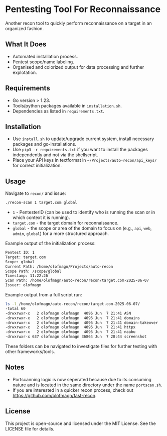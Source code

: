 # Pentesting Tool For Reconnaissance
Another recon tool to quickly perform reconnaissance on a target in an organized fashion.

##  What It Does
- Automated installation process.
- Pentest scope/name labeling.
- Organised and colorized output for data processing and further explotation.

##  Requirements
- Go version > 1.23.
- Tools/python packages available in `installation.sh`.
- Dependencies as listed in `requirements.txt`.

##  Installation
- Use `install.sh` to update/upgrade current system, install necessary packages and go-installations.
- Use `pip3 -r requirements.txt` if you want to install the packages independently and not via the shellscript.
- Place your API keys in textformat in `~/Projects/auto-recon/api_keys/` for correct initialization.

##  Usage
Navigate to `recon/` and issue:

```bash
./recon-scan 1 target.com global
```

- `1` - PentesterID (can be used to identify who is running the scan or in which context it is running).
- `target.com` - the target domain for reconnaissance.
- `global` - the scope or area of the domain to focus on (e.g., `api`, `web`, `admin`, `global`) for a more structured approach.

Example output of the initialization process:
```bash
Pentest ID: 1
Target: target.com
Scope: global
Current Path: /home/olofmagn/Projects/auto-recon
Scope Path: /scope/global
Timestamp: 11:22:26
Scan Path: /home/olofmagn/auto-recon/recon/target.com-2025-06-07
Issuer: olofmagn

```

Example output from a full script run:
```bash
ls -l /home/olofmagn/auto-recon/recon/target.com-2025-06-07/
-total 60
-drwxrwxr-x   2 olofmagn olofmagn  4096 Jun  7 21:41 ASN
-drwxrwxr-x   2 olofmagn olofmagn  4096 Jun  7 21:41 domains
-drwxrwxr-x   2 olofmagn olofmagn  4096 Jun  7 21:41 domain-takeover
-drwxrwxr-x   2 olofmagn olofmagn  4096 Jun  7 21:41 httpx
-drwxrwxr-x   2 olofmagn olofmagn  4096 Jun  7 21:41 naabu
-drwxrwxr-x 637 olofmagn olofmagn 36864 Jun  7 20:44 screenshot
```

These folders can be navigated to investigate files for further testing with other frameworks/tools.

##  Notes
- Portscanning logic is now seperated because due to its consuming nature and is located in the same directory under the name `portscan.sh`.
- If you are interested in a quicker recon process, check out https://github.com/olofmagn/fast-recon.

##  License
This project is open-source and licensed under the MIT License. See the LICENSE file for details.
